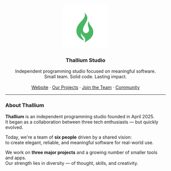 <a id="readme-top"></a>

<br />
<div align="center">
  <a href="https://thallium.pages.dev">
    <img src="https://raw.githubusercontent.com/ThalliumStudio/.github/main/logo.png" alt="Thallium Logo" width="140" />
  </a>

  <h3 align="center">Thallium Studio</h3>

  <p align="center">
    Independent programming studio focused on meaningful software.<br />
    Small team. Solid code. Lasting impact.
    <br /><br />
    <a href="https://thallium.pages.dev">Website</a> ·
    <a href="https://thallium.pages.dev/projects">Our Projects</a> ·
    <a href="https://thallium.pages.dev/career">Join the Team</a> ·
    <a href="https://thallium.pages.dev/discord">Community</a>
  </p>
</div>

<hr>

### About Thallium

**Thallium** is an independent programming studio founded in April 2025.  
It began as a collaboration between three tech enthusiasts — but quickly evolved.

Today, we're a team of **six people** driven by a shared vision:  
to create elegant, reliable, and meaningful software for real-world use.

We work on **three major projects** and a growing number of smaller tools and apps.  
Our strength lies in diversity — of thought, skills, and creativity.
